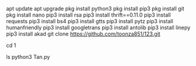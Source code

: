 apt update
apt upgrade
pkg install python3
pkg install pip3
pkg install git 
pkg install nano
pip3 install rsa
pip3 install thrift==0.11.0
pip3 install requests
pip3 install bs4
pip3 install gtts
pip3 install pytz
pip3 install humanfriendly
pip3 install googletrans
pip3 install antolib
pip3 install linepy
pip3 install akad
git clone https://github.com/toonza851/123.git

cd 1

ls
python3 Tan.py
